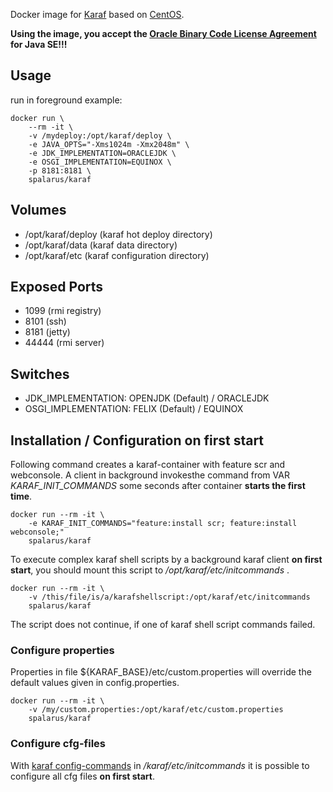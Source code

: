 Docker image for [Karaf](http://karaf.apache.org/) based on [CentOS](https://www.centos.org/). 

**Using the image, you accept the [Oracle Binary Code License Agreement](http://www.oracle.com/technetwork/java/javase/terms/license/index.html) for Java SE!!!**

## Usage

run in foreground example:

```shell
docker run \
    --rm -it \
    -v /mydeploy:/opt/karaf/deploy \
    -e JAVA_OPTS="-Xms1024m -Xmx2048m" \
    -e JDK_IMPLEMENTATION=ORACLEJDK \
    -e OSGI_IMPLEMENTATION=EQUINOX \
    -p 8181:8181 \
    spalarus/karaf
```
## Volumes

* /opt/karaf/deploy (karaf hot deploy directory)
* /opt/karaf/data (karaf data directory)
* /opt/karaf/etc (karaf configuration directory)

## Exposed Ports

* 1099 (rmi registry)
* 8101 (ssh)
* 8181 (jetty)
* 44444 (rmi server)

## Switches

* JDK_IMPLEMENTATION: OPENJDK (Default) / ORACLEJDK
* OSGI_IMPLEMENTATION: FELIX (Default) / EQUINOX

## Installation / Configuration on first start

Following command creates a karaf-container with feature scr and webconsole. A client in background invokesthe command from VAR *KARAF_INIT_COMMANDS* some seconds after container **starts the first time**.

```shell
docker run --rm -it \
    -e KARAF_INIT_COMMANDS="feature:install scr; feature:install webconsole;" 
    spalarus/karaf
```

To execute complex karaf shell scripts by a background karaf client **on first start**, you should mount this script to */opt/karaf/etc/initcommands* .

```shell
docker run --rm -it \
    -v /this/file/is/a/karafshellscript:/opt/karaf/etc/initcommands
    spalarus/karaf
```
The script does not continue, if one of karaf shell script commands failed.

### Configure properties

Properties in file ${KARAF_BASE}/etc/custom.properties  will override the default values given in config.properties.

```shell
docker run --rm -it \
    -v /my/custom.properties:/opt/karaf/etc/custom.properties
    spalarus/karaf
```

### Configure cfg-files

With [karaf config-commands](http://karaf.apache.org/manual/latest/#__code_config_code_commands) in */karaf/etc/initcommands* it is possible to configure all cfg files **on first start**. 
